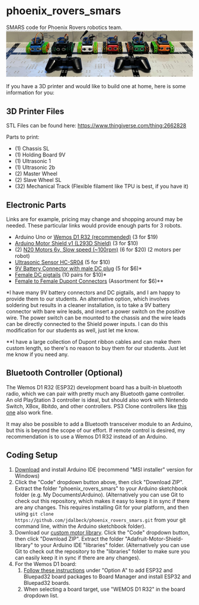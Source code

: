# phoenix_rovers_smars
SMARS code for Phoenix Rovers robotics team.
![Picture of SMARS robots](smars.jpg "SMARS")

If you have a 3D printer and would like to build one at home, here is some information for you:

## 3D Printer Files
STL Files can be found here: https://www.thingiverse.com/thing:2662828

Parts to print:
 - (1) Chassis SL
 - (1) Holding Board 9V
 - (1) Ultrasonic 1
 - (1) Ultrasonic 2b
 - (2) Master Wheel
 - (2) Slave Wheel SL
 - (32) Mechanical Track (Flexible filament like TPU is best, if you have it)

## Electronic Parts
Links are for example, pricing may change and shopping around may be needed.  These particular links would provide enough parts for 3 robots.
 - Arduino Uno or [Wemos D1 R32 (recommended)](https://a.co/d/9RCvCmO) (3 for $19)
 - [Arduino Motor Shield v1 (L293D Shield)](https://a.co/d/5au71xM) (3 for $10)
 - (2) [N20 Motors 6v, Slow speed (~100rpm)](https://a.co/d/bgSqQUk) (6 for $20) (2 motors per robot)
 - [Ultrasonic Sensor HC-SR04](https://a.co/d/4brL1ym) (5 for $10)
 - [9V Battery Connector with male DC plug](https://a.co/d/7hTiKzK) (5 for $6)*
 - [Female DC pigtails](https://a.co/d/7v7frxh) (10 pairs for $10)*
 - [Female to Female Dupont Connectors](https://a.co/d/7Vdh4FO) (Assortment for $6)**

 *I have many 9V battery connectors and DC pigtails, and I am happy to provide them to our students. An alternative option, which involves soldering but results in a cleaner installation, is to take a 9V battery connector with bare wire leads, and insert a power switch on the positive wire.  The power switch can be mounted to the chassis and the wire leads can be directly connected to the Shield power inputs.  I can do this modification for our students as well, just let me know.
 
 **I have a large collection of Dupont ribbon cables and can make them custom length, so there's no reason to buy them for our students.  Just let me know if you need any.

## Bluetooth Controller (Optional)
The Wemos D1 R32 (ESP32) development board has a built-in bluetooth radio, which we can pair with pretty much any Bluetooth game controller.  An old PlayStation 3 controller is ideal, but should also work with Nintendo Switch, XBox, 8bitdo, and other controllers.  PS3 Clone controllers like [this one](https://a.co/d/9IKPwNE) also work fine.

It may also be possible to add a Bluetooth transceiver module to an Arduino, but this is beyond the scope of our effort.  If remote control is desired, my recommendation is to use a Wemos D1 R32 instead of an Arduino.

## Coding Setup
1. [Download](https://www.arduino.cc/en/software) and install Arduino IDE (recommend "MSI installer" version for Windows)
2. Click the "Code" dropdown button above, then click "Download ZIP".  Extract the folder "phoenix_rovers_smars" to your Arduino sketchbook folder (e.g. My Documents\Arduino). (Alternatively you can use Git to check out this repository, which makes it easy to keep it in sync if there are any changes.  This requires installing Git for your platform, and then using `git clone https://github.com/jdalbeck/phoenix_rovers_smars.git` from your git command line, within the Arduino sketchbook folder).
3. Download our [custom motor library](https://github.com/jdalbeck/Adafruit-Motor-Shield-library).  Click the "Code" dropdown button, then click "Download ZIP".  Extract the folder "Adafruit-Motor-Shield-library" to your Arduino IDE "libraries" folder. (Alternatively you can use Git to check out the repository to the "libraries" folder to make sure you can easily keep it in sync if there are any changes).
4. For the Wemos D1 board:
    1. [Follow these instructions](https://bluepad32.readthedocs.io/en/latest/plat_arduino/) under "Option A" to add ESP32 and Bluepad32 board packages to Board Manager and install ESP32 and Bluepad32 boards.
    2. When selecting a board target, use "WEMOS D1 R32" in the board dropdown list.